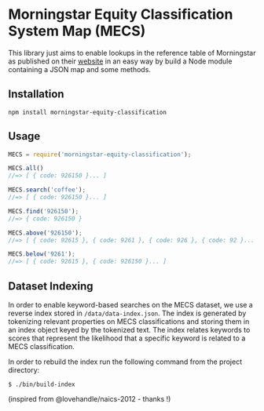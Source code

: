 Morningstar Equity Classification System Map (MECS)
==================================================

This library just aims to enable lookups in the reference table of Morningstar as published on their [website](http://corporate.morningstar.com/us/documents/methodologydocuments/methodologypapers/equityclassmethodology.pdf) in an easy way by build a Node module containing a JSON map and some methods.

## Installation

```shell
npm install morningstar-equity-classification
```

## Usage

```javascript
MECS = require('morningstar-equity-classification');

MECS.all()
//=> [ { code: 926150 }... ]

MECS.search('coffee');
//=> [ { code: 926150 }... ]

MECS.find('926150');
//=> { code: 926150 }

MECS.above('926150');
//=> [ { code: 92615 }, { code: 9261 }, { code: 926 }, { code: 92 }... ]

MECS.below('9261');
//=> [ { code: 92615 }, { code: 926150 }... ]
```

## Dataset Indexing

In order to enable keyword-based searches on the MECS dataset, we use a reverse index stored in ``/data/data-index.json``. The index is generated by tokenizing relevant properties on MECS classifications and storing them in an index object keyed by the tokenized text. The index relates keywords to scores that represent the likelihood that a specific keyword is related to a MECS classification.

In order to rebuild the index run the following command from the project directory:

```shell
$ ./bin/build-index
```

(inspired from @lovehandle/naics-2012 - thanks !)